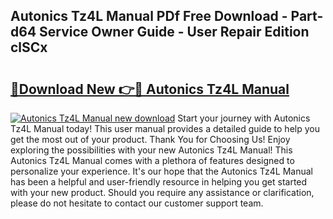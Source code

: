 ## Autonics Tz4L Manual PDf Free Download - Part-d64 Service Owner Guide - User Repair Edition clSCx

# <h2><a href="http://bc42600.oget.top/?id=Autonics+Tz4L+Manual">🔗Download New 👉🔴 Autonics Tz4L Manual</a></h2>

[![Autonics Tz4L Manual new download](https://i.imgur.com/5g1atiW.png)](http://bc42600.oget.top/?id=Autonics+Tz4L+Manual)
Start your journey with Autonics Tz4L Manual today! This user manual provides a detailed guide to help you get the most out of your product. Thank You for Choosing Us! Enjoy exploring the possibilities with your new Autonics Tz4L Manual! This Autonics Tz4L Manual comes with a plethora of features designed to personalize your experience. It's our hope that the Autonics Tz4L Manual has been a helpful and user-friendly resource in helping you get started with your new product. Should you require any assistance or clarification, please do not hesitate to contact our customer support team.

